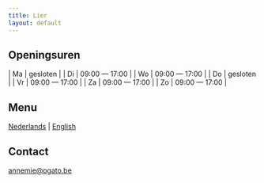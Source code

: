 ```yaml
---
title: Lier
layout: default
---
```


## Openingsuren

| Ma | gesloten |
| Di | 09:00 &mdash; 17:00 |
| Wo | 09:00 &mdash; 17:00 |
| Do | gesloten |
| Vr | 09:00 &mdash; 17:00 |
| Za | 09:00 &mdash; 17:00 |
| Zo | 09:00 &mdash; 17:00 |

## Menu

[Nederlands](/menu/Menu_20221230.pdf) | [English](/menu/Menu_20221230_en.pdf)

## Contact

[annemie@ogato.be](mailto:annemie@ogato.be)
